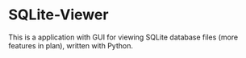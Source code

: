 # SQLite-Viewer
This is a application with GUI for viewing SQLite database files (more features in plan), written with Python.
